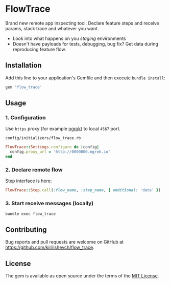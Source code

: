 # FlowTrace

Brand new remote app inspecting tool. Declare feature steps and receive params, stack trace and whatever you want.

* Look into what happens on you *staging* environments
* Doesn't have payloads for tests, debugging, bug fix? Get data during reproducing feature flow.

## Installation

Add this line to your application's Gemfile and then execute `bundle install`:

```ruby
gem 'flow_trace'
```

## Usage

### 1. Configuration

Use `https` proxy (for example [ngrok](http://ngrok.io/)) to local `4567` port.

`config/initializers/flow_trace.rb`
```ruby
FlowTrace::Settings.configure do |config|
  config.proxy_url = 'http://0000000.ngrok.io'
end
```

### 2. Declare remote flow

Step interface is here:

```ruby
FlowTrace::Step.call(:flow_name, :step_name, { additional: 'data' })
```

### 3. Start receive messages (locally)

```
bundle exec flow_trace
```

## Contributing

Bug reports and pull requests are welcome on GitHub at https://github.com/kirillshevch/flow_trace.

## License

The gem is available as open source under the terms of the [MIT License](https://opensource.org/licenses/MIT).
